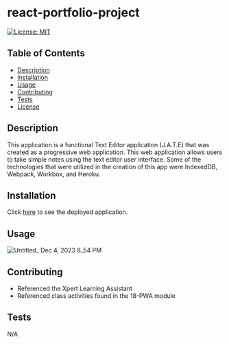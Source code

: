 # react-portfolio-project

  [![License: MIT](https://img.shields.io/badge/License-MIT-yellow.svg)](https://opensource.org/licenses/MIT)

  ## Table of Contents

  * [Description](#description)
  * [Installation](#installation)
  * [Usage](#usage)
  * [Contributing](#contributing)
  * [Tests](#tests)
  * [License](#license)
  

## Description

This application is a functional Text Editor application (J.A.T.E) that was created as a progressive web application. This web application allows users to take simple notes using the text editor user interface. Some of the technologies that were utilized in the creation of this app were IndexedDB, Webpack, Workbox, and Heroku.


## Installation

Click [here](https://main--luminous-smakager-801ce1.netlify.app/) to see the deployed application.

## Usage

![Untitled_ Dec 4, 2023 8_54 PM](https://github.com/aaront080/react-portfolio-project/assets/143736506/8bf328fd-b079-4ff9-8ad9-2ca26a66436a)



## Contributing
- Referenced the Xpert Learning Assistant
- Referenced class activities found in the 18-PWA module
  
## Tests
N/A
